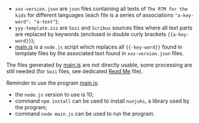 - `xxx-version.json` are `json` files containing all texts of `The RTM for the kids` for different languages (each file is a series of associations `"a-key-word": "a-text"`);
- `yyy-template.zzz` are `Sozi` and `Scribus` sources files where all text parts are replaced by keywords (enclosed in double curly brackets `{{a-key-word}}`);
- [main.js](main.js) is a `node.js` script which replaces all `{{-key-word}}` found in template files by the associated text found in `xxx-version.json` files.

The files generated by [main.js](main.js) are not directly usable, some processing are still needed (for `Sozi` files, see dedicated [Read Me](../SoziVersion/ReadMe.md) file).

Reminder to use the program [main.js](main.js): 
- the `node.js` version to use is 10;
- command `npm install` can be used to install `nunjuks`, a library used by the program;
- command `node main.js` can be used to run the program.